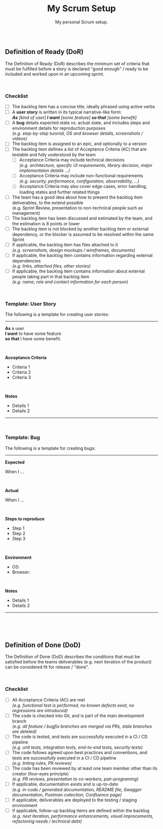 <div align="center">

# My Scrum Setup

My personal Scrum setup.

</div>

<br><br>

## Definition of Ready (DoR)

The Definition of Ready (DoR) describes the minimum set of criteria that must be fulfilled before a story is declared "good enough" / ready
to be included and worked upon in an upcoming sprint.

<br>

### Checklist

- [ ] The backlog item has a concise title, ideally phrased using active verbs
- [ ] A **user story** is written in its typical narrative-like form:<br>_**As** [kind of user] **I want** [some feature] **so that** [some benefit]_
- [ ] A **bug** details expected state vs. actual state, and includes steps and environment details for reproduction purposes
      <br>_(e.g. step-by-step turorial, OS and browser details, screenshots / videos)_
- [ ] The backlog item is assigned to an epic, and optionally to a version
- [ ] The backlog item defines a list of Acceptance Criteria (AC) that are testable and fully understood by the team
  - [ ] Acceptance Criteria may include technical decisions
        <br>_(e.g. architecture, specific UI requirements, library decision, major implementaion details ...)_
  - [ ] Acceptance Criteria may include non-functional requirements
        <br>_(e.g. security, performance, configuration, observability, ...)_
  - [ ] Acceptance Criteria may also cover edge cases, error handling, loading states and further related things
- [ ] The team has a good idea about how to present the backlog item deliverables, to the extend possible
      <br>(e.g. Sprint Review, presentation to non-technical people such as management)
- [ ] The backlog item has been discussed and estimated by the team, and the estimation is 8 points or lower
- [ ] The backlog item is not blocked by another backlog item or external dependency, or the blocker is assumed to be resolved within the same Sprint
- [ ] If applicable, the backlog item has files attached to it
      <br>_(e.g. screenshots, design mockups / wireframes, documents)_
- [ ] If applicable, the backlog item contains information regarding external dependencies
      <br>_(e.g. links, attached files, other stories)_
- [ ] If applicable, the backlog item contains information about external people taking part in that backlog item
      <br>_(e.g. name, role and contact information for each person)_

<br>

### Template: User Story

The following is a template for creating user stories:

---

**As** a user<br>
**I want** to have some feature<br>
**so that** I have some benefit.

<br>

**Acceptance Criteria**

- Criteria 1
- Criteria 2
- Criteria 3

<br>

**Notes**

- Details 1
- Details 2

---

<br>

### Template: Bug

The following is a template for creating bugs:

---

**Expected**

When I ...

<br>

**Actual**

When I ...

<br>

**Steps to reproduce**

- Step 1
- Step 2
- Step 3

<br>

**Environment**

- OS:
- Browser:

<br>

**Notes**

- Details 1
- Details 2

---

<br><br><br>

## Definition of Done (DoD)

The Definition of Done (DoD) describes the conditions that must be satisfied before the teams deliverables (e.g. next iteration of the
product) can be considered fit for release / "done".

<br>

### Checklist

- [ ] All Acceptance Criteria (AC) are met
      <br>_(e.g. functional test is performed, no known defects exist, no regressions are introduced)_
- [ ] The code is checked into Git, and is part of the main development branch
      <br>_(e.g. all feature / bugfix branches are merged via PRs, stale branches are deleted)_
- [ ] The code is tested, and tests are successfully executed in a CI / CD pipeline
      <br>_(e.g. unit tests, integration tests, end-to-end tests, security tests)_
- [ ] The code follows agreed upon best practices and conventions, and tests are successfully executed in a CI / CD pipeline
      <br>_(e.g. linting rules, PR reviews)_
- [ ] The code has been reviewed by at least one team member other than its creator (four-eyes principle)
      <br>_(e.g. PR reviews, presentation to co-workers, pair-programing)_
- [ ] If applicable, documentation exists and is up-to-date
      <br>_(e.g. in-code / generated documentation, README file, Swagger documentation, Postman collection, Confluence page)_
- [ ] If applicable, deliverables are deployed to the testing / staging environment
- [ ] If applicable, follow-up backlog items are defined within the backlog
      <br>_(e.g. next iteration, performance enhancements, visual improcements, refactoring needs / technical debt)_
